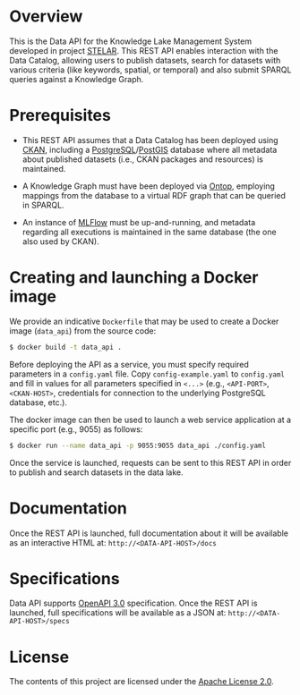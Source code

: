 # Overview
This is the Data API for the Knowledge Lake Management System developed in project [STELAR](https://stelar-project.eu/). This REST API enables interaction with the Data Catalog, allowing users to publish datasets, search for datasets with various criteria (like keywords, spatial, or temporal) and also submit SPARQL queries against a Knowledge Graph.

# Prerequisites 

* This REST API assumes that a Data Catalog has been deployed using [CKAN](https://ckan.org/), including a [PostgreSQL](https://www.postgresql.org/)/[PostGIS](http://postgis.net/) database where all metadata about published datasets (i.e., CKAN packages and resources) is maintained.

* A Knowledge Graph must have been deployed via [Ontop](https://ontop-vkg.org/), employing mappings from the database to a virtual RDF graph that can be queried in SPARQL.

* An instance of [MLFlow](https://mlflow.org/) must be up-and-running, and metadata regarding all executions is maintained in the same database (the one also used by CKAN).


# Creating and launching a Docker image 

We provide an indicative `Dockerfile` that may be used to create a Docker image (`data_api`) from the source code:

```sh
$ docker build -t data_api .
```

Before deploying the API as a service, you must specify required parameters in a `config.yaml` file. Copy `config-example.yaml` to `config.yaml` and fill in values for all parameters specified in `<...>` (e.g., `<API-PORT>`, `<CKAN-HOST>`, credentials for connection to the underlying PostgreSQL database, etc.).

The docker image can then be used to launch a web service application at a specific port (e.g., 9055) as follows:

```sh
$ docker run --name data_api -p 9055:9055 data_api ./config.yaml
```

Once the service is launched, requests can be sent to this REST API in order to publish and search datasets in the data lake.


# Documentation
Once the REST API is launched, full documentation about it will be available as an interactive HTML at: `http://<DATA-API-HOST>/docs`

# Specifications
Data API supports [OpenAPI 3.0](https://spec.openapis.org/oas/v3.0.3) specification. Once the REST API is launched, full specifications will be available as a JSON at: `http://<DATA-API-HOST>/specs`


# License

The contents of this project are licensed under the [Apache License 2.0](https://github.com/stelar-eu/data-profiler/blob/main/LICENSE).